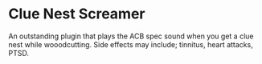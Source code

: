 # Clue Nest Screamer
An outstanding plugin that plays the ACB spec sound when you get a clue nest while wooodcutting.
Side effects may include; tinnitus, heart attacks, PTSD.